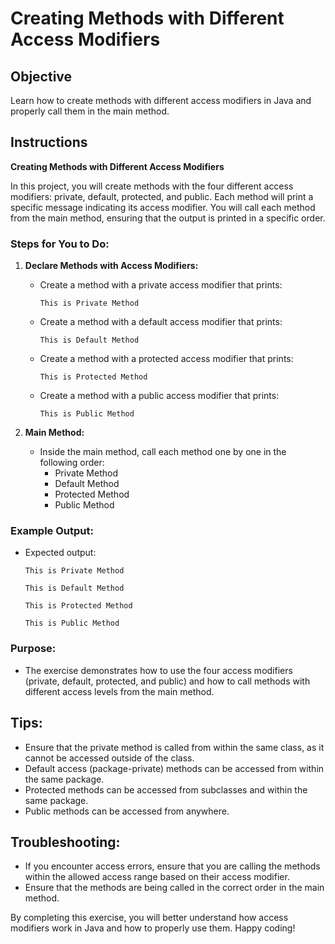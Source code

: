 # Creating Methods with Different Access Modifiers

## Objective
Learn how to create methods with different access modifiers in Java and properly call them in the main method.

## Instructions

**Creating Methods with Different Access Modifiers**

In this project, you will create methods with the four different access modifiers: private, default, protected, and public. Each method will print a specific message indicating its access modifier. You will call each method from the main method, ensuring that the output is printed in a specific order.

### Steps for You to Do:

1. **Declare Methods with Access Modifiers:**
    - Create a method with a private access modifier that prints:
      ```
      This is Private Method
      ```
    - Create a method with a default access modifier that prints:
      ```
      This is Default Method
      ```
    - Create a method with a protected access modifier that prints:
      ```
      This is Protected Method
      ```
    - Create a method with a public access modifier that prints:
      ```
      This is Public Method
      ```

2. **Main Method:**
    - Inside the main method, call each method one by one in the following order:
        - Private Method
        - Default Method
        - Protected Method
        - Public Method

### Example Output:

- Expected output:
  ```
  This is Private Method
  ```
  ```
  This is Default Method
  ```
  ```
  This is Protected Method
  ```
  ```
  This is Public Method
  ```

### Purpose:

- The exercise demonstrates how to use the four access modifiers (private, default, protected, and public) and how to call methods with different access levels from the main method.

## Tips:
- Ensure that the private method is called from within the same class, as it cannot be accessed outside of the class.
- Default access (package-private) methods can be accessed from within the same package.
- Protected methods can be accessed from subclasses and within the same package.
- Public methods can be accessed from anywhere.

## Troubleshooting:
- If you encounter access errors, ensure that you are calling the methods within the allowed access range based on their access modifier.
- Ensure that the methods are being called in the correct order in the main method.

By completing this exercise, you will better understand how access modifiers work in Java and how to properly use them. Happy coding!
